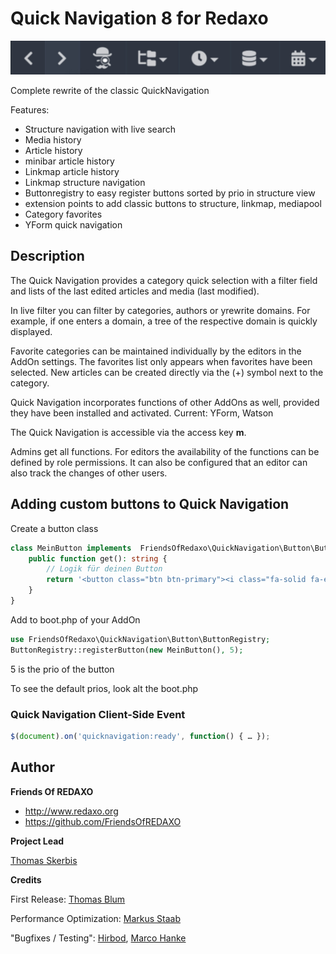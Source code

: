 
# Quick Navigation 8 for Redaxo

![Screenshot](https://raw.githubusercontent.com/FriendsOfREDAXO/quick_navigation/assets/IMG_0202.jpeg)

Complete rewrite of the classic QuickNavigation 

Features: 
- Structure navigation with live search
- Media history
- Article history
- minibar article history
- Linkmap article history
- Linkmap structure navigation
- Buttonregistry to easy register buttons sorted by prio in structure view
- extension points to add classic buttons to structure, linkmap, mediapool
- Category favorites
- YForm quick navigation

## Description 

The Quick Navigation provides a category quick selection with a filter field and lists of the last edited articles and media (last modified).

In live filter you can filter by categories, authors or yrewrite domains. For example, if one enters a domain, a tree of the respective domain is quickly displayed. 

Favorite categories can be maintained individually by the editors in the AddOn settings. The favorites list only appears when favorites have been selected. New articles can be created directly via the (+) symbol next to the category. 

Quick Navigation incorporates functions of other AddOns as well, provided they have been installed and activated. 
Current: YForm, Watson

The Quick Navigation is accessible via the access key **m**.

Admins get all functions. 
For editors the availability of the functions can be defined by role permissions. It can also be configured that an editor can also track the changes of other users.  
  
## Adding custom buttons to Quick Navigation 

Create a button class

```php
class MeinButton implements  FriendsOfRedaxo\QuickNavigation\Button\ButtonInterface {
    public function get(): string {
        // Logik für deinen Button
        return '<button class="btn btn-primary"><i class="fa-solid fa-egg"></i> Easter Egg</button>';
    }
}

```
Add to boot.php of your AddOn

```php
use FriendsOfRedaxo\QuickNavigation\Button\ButtonRegistry;
ButtonRegistry::registerButton(new MeinButton(), 5);
```
5 is the prio of the button

To see the default prios, look alt the boot.php

### Quick Navigation Client-Side Event

```js
$(document).on('quicknavigation:ready', function() { … });
```


## Author

**Friends Of REDAXO**

* http://www.redaxo.org
* https://github.com/FriendsOfREDAXO

**Project Lead**

[Thomas Skerbis](https://github.com/skerbis)

**Credits**

First Release: [Thomas Blum](https://github.com/tbaddade)

Performance Optimization:  [Markus Staab](https://github.com/staabm) 

"Bugfixes / Testing": [Hirbod](https://github.com/hirbod), [Marco Hanke](https://github.com/marcohanke)

